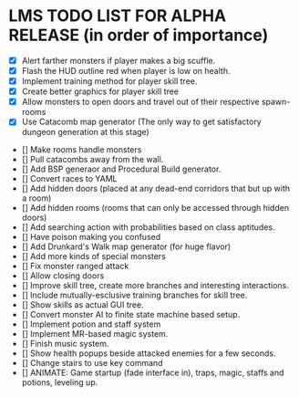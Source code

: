 # LMS TODO LIST FOR ALPHA RELEASE (in order of importance)

- [X] Alert farther monsters if player makes a big scuffle.
- [X] Flash the HUD outline red when player is low on health.
- [X] Implement training method for player skill tree.
- [X] Create better graphics for player skill tree
- [X] Allow monsters to open doors and travel out of their respective spawn-rooms
- [X] Use Catacomb map generator (The only way to get satisfactory dungeon generation at this stage)
- [] Make rooms handle monsters
- [] Pull catacombs away from the wall.
- [] Add BSP generaor and Procedural Build generator.
- [] Convert races to YAML
- [] Add hidden doors (placed at any dead-end corridors that but up with a room)
- [] Add hidden rooms (rooms that can only be accessed through hidden doors)
- [] Add searching action with probabilities based on class aptitudes.
- [] Have poison making you confused
- [] Add Drunkard's Walk map generator (for huge flavor)
- [] Add more kinds of special monsters
- [] Fix monster ranged attack
- [] Allow closing doors
- [] Improve skill tree, create more branches and interesting interactions.
- [] Include mutually-esclusive training branches for skill tree.
- [] Show skills as actual GUI tree.
- [] Convert monster AI to finite state machine based setup.
- [] Implement potion and staff system
- [] Implement MR-based magic system.
- [] Finish music system.
- [] Show health popups beside attacked enemies for a few seconds.
- [] Change stairs to use key command
- [] ANIMATE: Game startup (fade interface in), traps, magic, staffs and potions, leveling up.
